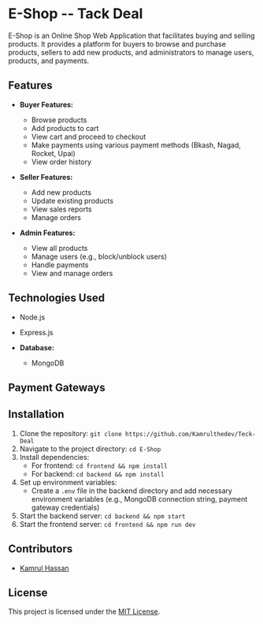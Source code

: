 # E-Shop -- Tack Deal

E-Shop is an Online Shop Web Application that facilitates buying and selling products. It provides a platform for buyers to browse and purchase products, sellers to add new products, and administrators to manage users, products, and payments.

## Features

- **Buyer Features:**
  - Browse products
  - Add products to cart
  - View cart and proceed to checkout
  - Make payments using various payment methods (Bkash, Nagad, Rocket, Upai)
  - View order history

- **Seller Features:**
  - Add new products
  - Update existing products
  - View sales reports
  - Manage orders

- **Admin Features:**
  - View all products
  - Manage users (e.g., block/unblock users)
  - Handle payments
  - View and manage orders
  
## Technologies Used
  - Node.js
  - Express.js

- **Database:**
  - MongoDB

## Payment Gateways


## Installation

1. Clone the repository: `git clone https://github.com/Kamrulthedev/Teck-Deal`
2. Navigate to the project directory: `cd E-Shop`
3. Install dependencies:
   - For frontend: `cd frontend && npm install`
   - For backend: `cd backend && npm install`
4. Set up environment variables:
   - Create a `.env` file in the backend directory and add necessary environment variables (e.g., MongoDB connection string, payment gateway credentials)
5. Start the backend server: `cd backend && npm start`
6. Start the frontend server: `cd frontend && npm run dev`

## Contributors

- [Kamrul Hassan](https://github.com/Kamrulthedev)

## License

This project is licensed under the [MIT License](LICENSE).



